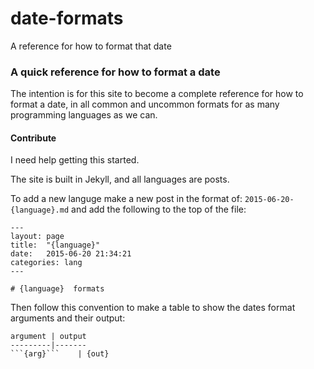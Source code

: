 # date-formats
A reference for how to format that date

### A quick reference for how to format a date

The intention is for this site to become a complete reference for how to format a date, in all common and uncommon formats for as many programming languages as we can.


#### Contribute

I need help getting this started.

The site is built in Jekyll, and all languages are posts.

To add a new languge make a new post in the format of: ``` 2015-06-20-{language}.md ``` and add the following to the top of the file:

```
---
layout: page
title:  "{language}"
date:   2015-06-20 21:34:21
categories: lang
---

# {language}  formats
```

Then follow this convention to make a table to show the dates format arguments and their output:
```
argument | output
---------|-------
```{arg}```    | {out}

```
